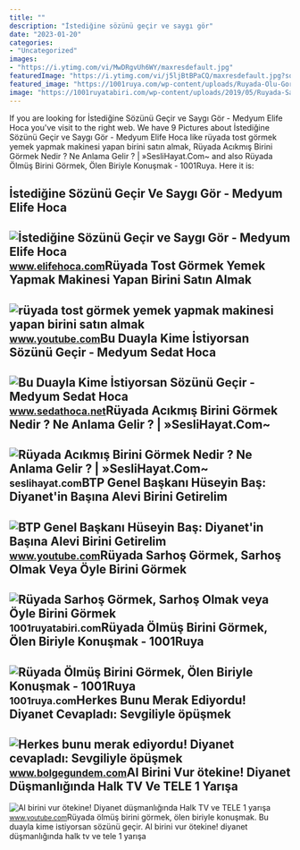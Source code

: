 ```yaml
---
title: ""
description: "İstediğine sözünü geçir ve saygı gör"
date: "2023-01-20"
categories:
- "Uncategorized"
images:
- "https://i.ytimg.com/vi/MwDRgvUh6WY/maxresdefault.jpg"
featuredImage: "https://i.ytimg.com/vi/j5ljBtBPaCQ/maxresdefault.jpg?sqp=-oaymwEmCIAKENAF8quKqQMa8AEB-AHUBoAC4AOKAgwIABABGGUgVihSMA8=&amp;rs=AOn4CLA5MkHDKSIiuYD-0z0qEf2qpKIOfQ"
featured_image: "https://1001ruya.com/wp-content/uploads/Ruyada-Olu-Gormek-Olmus-Birini-Gormek-Oluyle-Konusmak-ne-demek-diyanet-1024x576.jpg"
image: "https://1001ruyatabiri.com/wp-content/uploads/2019/05/Ruyada-Sarhos-Gormek-Sarhos-Olmak-veya-oyle-Birini-Gormek-dini-islami-diyanet-yorumu.jpg"
---
```


If you are looking for İstediğine Sözünü Geçir ve Saygı Gör - Medyum Elife Hoca you've visit to the right web. We have 9 Pictures about İstediğine Sözünü Geçir ve Saygı Gör - Medyum Elife Hoca like rüyada tost görmek yemek yapmak makinesi yapan birini satın almak, Rüyada Acıkmış Birini Görmek Nedir ? Ne Anlama Gelir ? | »SesliHayat.Com~ and also Rüyada Ölmüş Birini Görmek, Ölen Biriyle Konuşmak - 1001Ruya. Here it is:

İstediğine Sözünü Geçir Ve Saygı Gör - Medyum Elife Hoca
--------------------------------------------------------

 ![İstediğine Sözünü Geçir ve Saygı Gör - Medyum Elife Hoca](https://www.elifehoca.com/wp-content/uploads/2022/11/Herkese-Sozunu-gecirmek-ve-Saygi-Gormek-icin-Dua.jpg) <small>www.elifehoca.com</small>Rüyada Tost Görmek Yemek Yapmak Makinesi Yapan Birini Satın Almak
-----------------------------------------------------------------

 ![rüyada tost görmek yemek yapmak makinesi yapan birini satın almak](https://i.ytimg.com/vi/j5ljBtBPaCQ/maxresdefault.jpg?sqp=-oaymwEmCIAKENAF8quKqQMa8AEB-AHUBoAC4AOKAgwIABABGGUgVihSMA8=&rs=AOn4CLA5MkHDKSIiuYD-0z0qEf2qpKIOfQ) <small>www.youtube.com</small>Bu Duayla Kime İstiyorsan Sözünü Geçir - Medyum Sedat Hoca
----------------------------------------------------------

 ![Bu Duayla Kime İstiyorsan Sözünü Geçir - Medyum Sedat Hoca](https://www.sedathoca.net/wp-content/uploads/2022/11/Kime-Istiyorsan-Sozunu-Gecir.jpg) <small>www.sedathoca.net</small>Rüyada Acıkmış Birini Görmek Nedir ? Ne Anlama Gelir ? | »SesliHayat.Com~
-------------------------------------------------------------------------

 ![Rüyada Acıkmış Birini Görmek Nedir ? Ne Anlama Gelir ? | »SesliHayat.Com~](https://seslihayat.com/wp-content/uploads/2023/02/Ruyada-Karni-Ac-Acikmis-Yoksul-Dilenci-Birini-Gormek-Nedir-Ne-Anlama-Gelir-Islami-ve-Dini-Yorumu-Nasildir-Diyanet-ve-Ihya-Tabiri-Nedir.jpg) <small>seslihayat.com</small>BTP Genel Başkanı Hüseyin Baş: Diyanet'in Başına Alevi Birini Getirelim
-----------------------------------------------------------------------

 ![BTP Genel Başkanı Hüseyin Baş: Diyanet'in Başına Alevi Birini Getirelim](https://i.ytimg.com/vi/MwDRgvUh6WY/maxresdefault.jpg) <small>www.youtube.com</small>Rüyada Sarhoş Görmek, Sarhoş Olmak Veya Öyle Birini Görmek
----------------------------------------------------------

 ![Rüyada Sarhoş Görmek, Sarhoş Olmak veya Öyle Birini Görmek](https://1001ruyatabiri.com/wp-content/uploads/2019/05/Ruyada-Sarhos-Gormek-Sarhos-Olmak-veya-oyle-Birini-Gormek-dini-islami-diyanet-yorumu.jpg) <small>1001ruyatabiri.com</small>Rüyada Ölmüş Birini Görmek, Ölen Biriyle Konuşmak - 1001Ruya
------------------------------------------------------------

 ![Rüyada Ölmüş Birini Görmek, Ölen Biriyle Konuşmak - 1001Ruya](https://1001ruya.com/wp-content/uploads/Ruyada-Olu-Gormek-Olmus-Birini-Gormek-Oluyle-Konusmak-ne-demek-diyanet-1024x576.jpg) <small>1001ruya.com</small>Herkes Bunu Merak Ediyordu! Diyanet Cevapladı: Sevgiliyle öpüşmek
-----------------------------------------------------------------

 ![Herkes bunu merak ediyordu! Diyanet cevapladı: Sevgiliyle öpüşmek](https://cdn.bolgegundem.com/d/gallery/9210_1.jpg) <small>www.bolgegundem.com</small>Al Birini Vur ötekine! Diyanet Düşmanlığında Halk TV Ve TELE 1 Yarışa
---------------------------------------------------------------------

 ![Al birini vur ötekine! Diyanet düşmanlığında Halk TV ve TELE 1 yarışa](https://i.ytimg.com/vi/8Hd6pkOuARA/maxresdefault.jpg) <small>www.youtube.com</small>Rüyada ölmüş birini görmek, ölen biriyle konuşmak. Bu duayla kime i̇stiyorsan sözünü geçir. Al birini vur ötekine! diyanet düşmanlığında halk tv ve tele 1 yarışa

